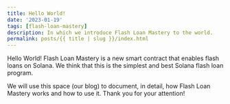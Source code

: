 ```yaml
---
title: Hello World!
date: '2023-01-19'
tags: [flash-loan-mastery]
description: In which we introduce Flash Loan Mastery to the world.
permalink: posts/{{ title | slug }}/index.html
---
```


Hello World!  Flash Loan Mastery is a new smart contract that enables flash loans on Solana.  We think that this is the simplest and best Solana flash loan program.

We will use this space (our blog) to document, in detail, how Flash Loan Mastery works and how to use it.  Thank you for your attention!
